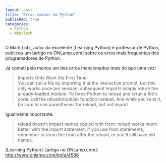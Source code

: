```yaml
---
layout: post
title: "Erros comuns em Python"
published: true
categories:
  - Python
  - Web/Tech
---
```


O Mark Lutz, autor do excelente [Learning Python] e professor de Python,
publicou um [artigo no ONLamp.com] sobre os erros mais frequentes dos
programadores de Python.

Já cometi pelo menos um dos erros mencionados mais do que uma vez:

> Imports Only Work the First Time:\
> You can run a file by importing it at the interactive prompt, but this
> only works once per session; subsequent imports simply return the
> already-loaded module. To force Python to reload and rerun a file's
> code, call the reload(module) function instead. And while you're at
> it, be sure to use parentheses for reload, but not import.

Igualmente importante:

> reload doesn't impact names copied with from: reload works much better
> with the import statement. If you use from statements, remember to
> rerun the from after the reload, or you'll still have old names.

  [Learning Python]: 
  [artigo no ONLamp.com]: http://www.onlamp.com/lpt/a/4586
